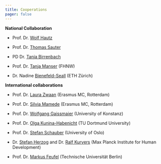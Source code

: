 ```yaml
---
title: Cooperations
pager: false
---
```


**National Collaboration**  

- Prof. Dr. [Wolf Hautz](https://notfallmedizin.insel.ch/de/ueber-uns/details/person/detail/wolf-hautz-mme) 

- Prof. Dr. [Thomas Sauter](https://notfallmedizin.insel.ch/de/ueber-uns/details)  

- PD Dr. [Tanja Birrenbach](https://notfallmedizin.insel.ch/fileadmin/Notfallzentrum/PDF_Dokumente/CVs/CV_Birrenbach_Tanja_03.12.2022.pdf)  

- Prof. Dr. [Tanja Manser](https://www.fhnw.ch/de/personen/tanja-manser) (FHNW)  

- Dr. Nadine [Bienefeld-Seall](https://mtec.ethz.ch/people/person-detail.nadinebienefeld.html) (ETH Zürich)

**International collaborations**  

- Prof. Dr. [Laura Zwaan](https://www.erasmusmc.nl/en/research/researchers/zwaan-laura) (Erasmus MC, Rotterdam)  

- Prof. Dr. [Silvia Mamede](https://www.erasmusmc.nl/en/research/researchers/mamede-silvia) (Erasmus MC, Rotterdam)  

- Prof. Dr. [Wolfgang Gaissmaier](https://spds.uni-konstanz.de/en/prof-wolfgang-gaissmaier) (University of Konstanz)

- Prof. Dr. [Olga Kunina-Habenicht](https://pd.reha.tu-dortmund.de/fachgebiet/team/personeninfos/olga-kunina-habenicht/) (TU Dortmund University)  

- Prof. Dr. [Stefan Schauber](https://www.med.uio.no/english/people/adm/fac/help/stefanks/) (University of Oslo)  

- Dr. [Stefan Herzog](https://www.mpib-berlin.mpg.de/staff/stefan-herzog) and Dr. [Ralf Kurvers](https://www.mpib-berlin.mpg.de/mitarbeiter/ralf-kurvers) (Max Planck Institute for Human Development)  

- Prof. Dr. [Markus Feufel](https://www.tu.berlin/vcard/markus.feufel/21784) (Technische Universität Berlin)